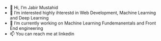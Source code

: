 - 👋 Hi, I’m Jabir Mustahid
- 👀 I’m interested highly ihterestd in Web Development, Machine Learning and Deep Learning
- 🌱 I’m currently working on Machine Learning Fundemanentals and Front End engineering
- 📫 You can reach me at linkedin

<!---
FutureWiz2002/FutureWiz2002 is a ✨ special ✨ repository because its `README.md` (this file) appears on your GitHub profile.
You can click the Preview link to take a look at your changes.
--->
